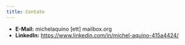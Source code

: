 ```yaml
---
title: Contato
---
```


- **E-Mail:** <!-- spellchecker-disable -->michelaquino [ett] mailbox.org<!-- spellchecker-enable -->
- **LinkedIn:** https://www.linkedin.com/in/michel-aquino-415a4424/

